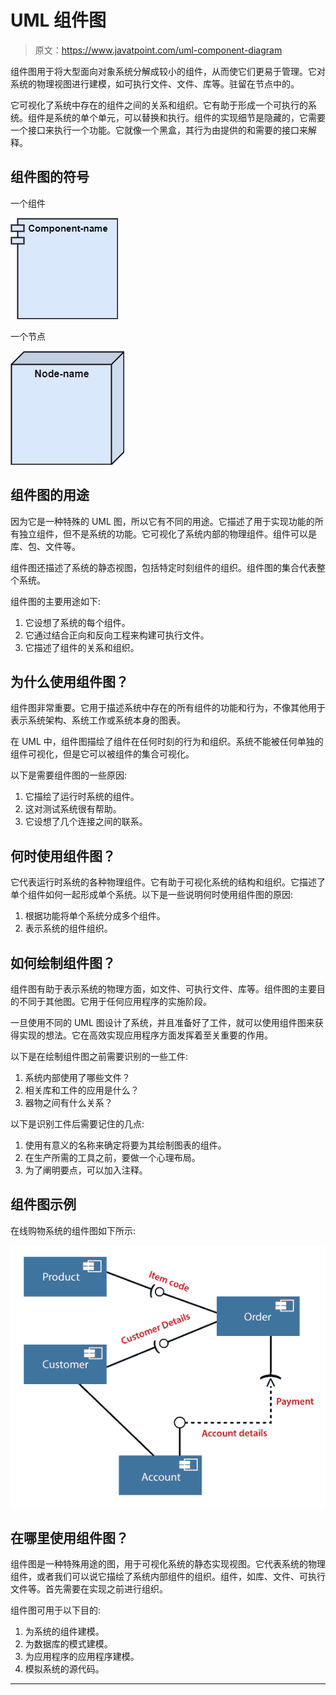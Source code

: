 # UML 组件图

> 原文：<https://www.javatpoint.com/uml-component-diagram>

组件图用于将大型面向对象系统分解成较小的组件，从而使它们更易于管理。它对系统的物理视图进行建模，如可执行文件、文件、库等。驻留在节点中的。

它可视化了系统中存在的组件之间的关系和组织。它有助于形成一个可执行的系统。组件是系统的单个单元，可以替换和执行。组件的实现细节是隐藏的，它需要一个接口来执行一个功能。它就像一个黑盒，其行为由提供的和需要的接口来解释。

## 组件图的符号

一个组件

![UML Component Diagram](img/0ff3d352ee2d92f389400716eedf9334.png)

一个节点

![UML Component Diagram](img/abbbb6b182c36e82a97808ddb0b78b8a.png)

## 组件图的用途

因为它是一种特殊的 UML 图，所以它有不同的用途。它描述了用于实现功能的所有独立组件，但不是系统的功能。它可视化了系统内部的物理组件。组件可以是库、包、文件等。

组件图还描述了系统的静态视图，包括特定时刻组件的组织。组件图的集合代表整个系统。

组件图的主要用途如下:

1.  它设想了系统的每个组件。
2.  它通过结合正向和反向工程来构建可执行文件。
3.  它描述了组件的关系和组织。

## 为什么使用组件图？

组件图非常重要。它用于描述系统中存在的所有组件的功能和行为，不像其他用于表示系统架构、系统工作或系统本身的图表。

在 UML 中，组件图描绘了组件在任何时刻的行为和组织。系统不能被任何单独的组件可视化，但是它可以被组件的集合可视化。

以下是需要组件图的一些原因:

1.  它描绘了运行时系统的组件。
2.  这对测试系统很有帮助。
3.  它设想了几个连接之间的联系。

## 何时使用组件图？

它代表运行时系统的各种物理组件。它有助于可视化系统的结构和组织。它描述了单个组件如何一起形成单个系统。以下是一些说明何时使用组件图的原因:

1.  根据功能将单个系统分成多个组件。
2.  表示系统的组件组织。

## 如何绘制组件图？

组件图有助于表示系统的物理方面，如文件、可执行文件、库等。组件图的主要目的不同于其他图。它用于任何应用程序的实施阶段。

一旦使用不同的 UML 图设计了系统，并且准备好了工件，就可以使用组件图来获得实现的想法。它在高效实现应用程序方面发挥着至关重要的作用。

以下是在绘制组件图之前需要识别的一些工件:

1.  系统内部使用了哪些文件？
2.  相关库和工件的应用是什么？
3.  器物之间有什么关系？

以下是识别工件后需要记住的几点:

1.  使用有意义的名称来确定将要为其绘制图表的组件。
2.  在生产所需的工具之前，要做一个心理布局。
3.  为了阐明要点，可以加入注释。

## 组件图示例

在线购物系统的组件图如下所示:

![UML Component Diagram](img/78b960f383a72ba9293e5e8d56277db4.png)

## 在哪里使用组件图？

组件图是一种特殊用途的图，用于可视化系统的静态实现视图。它代表系统的物理组件，或者我们可以说它描绘了系统内部组件的组织。组件，如库、文件、可执行文件等。首先需要在实现之前进行组织。

组件图可用于以下目的:

1.  为系统的组件建模。
2.  为数据库的模式建模。
3.  为应用程序的应用程序建模。
4.  模拟系统的源代码。

* * *